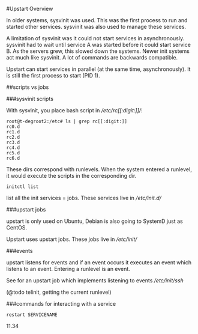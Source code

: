 #Upstart Overview

In older systems, sysvinit was used. This was the first process to run and started other services. sysvinit was also used to manage these services.

A limitation of sysvinit was it could not start services in asynchronously. sysvinit had to wait until service A was started before it could start service B. As the servers grew, this slowed down the systems. Newer init systems act much like sysvinit. A lot of commands are backwards compatible.

Upstart can start services in parallel (at the same time, asynchronously). It is still the first process to start (PID 1).

##scripts vs jobs

###sysvinit scripts

With sysvinit, you place bash script in */etc/rc[[:digit:]]/*:

```
root@t-degroot2:/etc# ls | grep rc[[:digit:]]
rc0.d
rc1.d
rc2.d
rc3.d
rc4.d
rc5.d
rc6.d
```

These dirs correspond with runlevels. When the system entered a runlevel, it would execute the scripts in the corresponding dir.

`initctl list`

list all the init services = jobs. These services live in */etc/init.d/*

###upstart jobs

upstart is only used on Ubuntu, Debian is also going to SystemD just as CentOS.

Upstart uses upstart jobs. These jobs live in */etc/init/*

###events

upstart listens for events and if an event occurs it executes an event which listens to an event. Entering a runlevel is an event.

See for an upstart job which implements listening to events */etc/init/ssh*

(@todo telinit, getting the current runlevel)

###commands for interacting with a service

`restart SERVICENAME`

11.34
